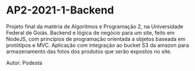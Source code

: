 # AP2-2021-1-Backend
Projeto final da matéria de Algoritmos e Programação 2, na Universidade Federal de Goiás.
Backend e lógica de negócio para um site, feito em NodeJS, com princípios de programação orientada a objetos baseada em protótipos e MVC.
Aplicação com integração ao bucket S3 da amazon para armazenamento das fotos dos produtos que serão expostos no site.

Autor: Podesta
